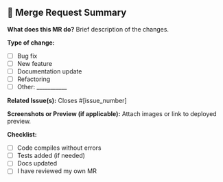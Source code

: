 ## 🔀 Merge Request Summary

**What does this MR do?**
Brief description of the changes.

**Type of change:**
- [ ] Bug fix
- [ ] New feature
- [ ] Documentation update
- [ ] Refactoring
- [ ] Other: ___________

**Related Issue(s):**
Closes #[issue_number]

**Screenshots or Preview (if applicable):**
Attach images or link to deployed preview.

**Checklist:**
- [ ] Code compiles without errors
- [ ] Tests added (if needed)
- [ ] Docs updated
- [ ] I have reviewed my own MR
